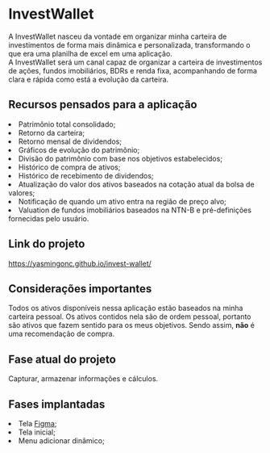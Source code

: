 # InvestWallet
A InvestWallet nasceu da vontade em organizar minha carteira de investimentos de forma mais dinâmica e personalizada, transformando o que era uma planilha de excel em uma aplicação. 
<br>
A InvestWallet será um canal capaz de organizar a carteira de investimentos de ações, fundos imobiliários, BDRs e renda fixa, acompanhando de forma clara e rápida como está a evolução da carteira.

## Recursos pensados para a aplicação
 <li> Patrimônio total consolidado;</li>
 <li> Retorno da carteira;</li>
 <li>Retorno mensal de dividendos;</li>
 <li>Gráficos de evolução do patrimônio;</li>
 <li>Divisão do patrimônio com base nos objetivos estabelecidos;</li>
 <li>Histórico de compra de ativos;</li>
 <li>Histórico de recebimento de dividendos;</li>
 <li>Atualização do valor dos ativos baseados na cotação atual da bolsa de valores;</li>
 <li>Notificação de quando um ativo entra na região de preço alvo;</li>
 <li>Valuation de fundos imobiliários baseados na NTN-B e pré-definições fornecidas pelo usuário.</li>

## Link do projeto
https://yasmingonc.github.io/invest-wallet/

## Considerações importantes
Todos os ativos disponíveis nessa aplicação estão baseados na minha carteira pessoal. Os ativos contidos nela são de ordem pessoal, portanto são ativos que fazem sentido para os meus objetivos. Sendo assim, <strong>não</strong> é uma recomendação de compra.

## Fase atual do projeto
Capturar, armazenar informações e cálculos.

## Fases implantadas
<li>Tela <a href="https://www.figma.com/file/P78MIZRORbH7NboQyGsKXu/Invest-Wallet?node-id=0%3A1">Figma</a>;</li>
<li>Tela inicial;</li>
<li>Menu adicionar dinâmico;</li>

